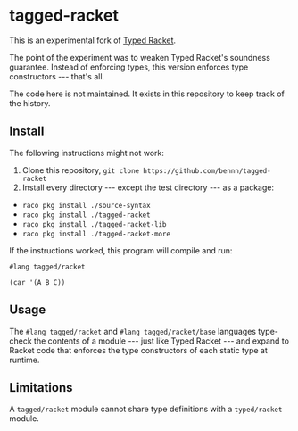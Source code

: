 tagged-racket
===

This is an experimental fork of [Typed Racket](https://github.com/racket/typed-racket).

The point of the experiment was to weaken Typed Racket's soundness guarantee.
Instead of enforcing types, this version enforces type constructors --- that's
all.

The code here is not maintained.
It exists in this repository to keep track of the history.


Install
---

The following instructions might not work:

1. Clone this repository, `git clone https://github.com/bennn/tagged-racket`
2. Install every directory --- except the test directory --- as a package:
  - `raco pkg install ./source-syntax`
  - `raco pkg install ./tagged-racket`
  - `raco pkg install ./tagged-racket-lib`
  - `raco pkg install ./tagged-racket-more`

If the instructions worked, this program will compile and run:

```
#lang tagged/racket

(car '(A B C))
```


Usage
---

The `#lang tagged/racket` and `#lang tagged/racket/base` languages type-check
 the contents of a module --- just like Typed Racket --- and expand to Racket
 code that enforces the type constructors of each static type at runtime.


Limitations
---

A `tagged/racket` module cannot share type definitions with a `typed/racket`
 module.

